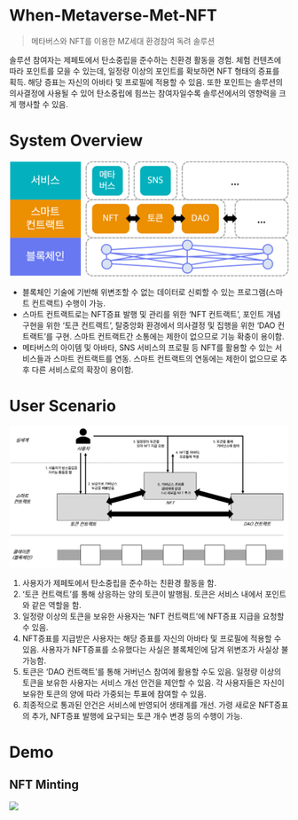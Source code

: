 # When-Metaverse-Met-NFT

> 메타버스와 NFT를 이용한 MZ세대 환경참여 독려 솔루션

솔루션 참여자는 제페토에서 탄소중립을 준수하는 친환경 활동을 경험. 체험 컨텐츠에 따라 포인트를 모을 수 있는데, 일정량 이상의 포인트를 확보하면 NFT 형태의 증표를 획득. 해당 증표는 자신의 아바타 및 프로필에 적용할 수 있음. 또한 포인트는 솔루션의 의사결정에 사용될 수 있어 탄소중립에 힘쓰는 참여자일수록 솔루션에서의 영향력을 크게 행사할 수 있음.

# System Overview

![](./images/Fig1.png)

- 블록체인 기술에 기반해 위변조할 수 없는 데이터로 신뢰할 수 있는 프로그램(스마트 컨트랙트) 수행이 가능.
- 스마트 컨트랙트로는 NFT증표 발행 및 관리를 위한 ‘NFT 컨트랙트’, 포인트 개념 구현을 위한 ‘토큰 컨트랙트’, 탈중앙화 환경에서 의사결정 및 집행을 위한 ‘DAO 컨트랙트’를 구현. 스마트 컨트랙트간 소통에는 제한이 없으므로 기능 확충이 용이함.
- 메타버스의 아이템 및 아바타, SNS 서비스의 프로필 등 NFT를 활용할 수 있는 서비스들과 스마트 컨트랙트를 연동. 스마트 컨트랙트의 연동에는 제한이 없으므로 추후 다른 서비스로의 확장이 용이함.

# User Scenario

![](./images/Fig2.png)

1. 사용자가 제페토에서 탄소중립을 준수하는 친환경 활동을 함.
2. ‘토큰 컨트랙트’를 통해 상응하는 양의 토큰이 발행됨. 토큰은 서비스 내에서 포인트와 같은 역할을 함.
3. 일정량 이상의 토큰을 보유한 사용자는 ‘NFT 컨트랙트’에 NFT증표 지급을 요청할 수 있음.
4. NFT증표를 지급받은 사용자는 해당 증표를 자신의 아바타 및 프로필에 적용할 수 있음. 사용자가 NFT증표를 소유했다는 사실은 블록체인에 담겨 위변조가 사실상 불가능함.
5. 토큰은 ‘DAO 컨트랙트’를 통해 거버넌스 참여에 활용할 수도 있음. 일정량 이상의 토큰을 보유한 사용자는 서비스 개선 안건을 제안할 수 있음. 각 사용자들은 자신이 보유한 토큰의 양에 따라 가중되는 투표에 참여할 수 있음.
6. 최종적으로 통과된 안건은 서비스에 반영되어 생태계를 개선. 가령 새로운 NFT증표의 추가, NFT증표 발행에 요구되는 토큰 개수 변경 등의 수행이 가능.

# Demo

## NFT Minting

![](./images/MMN_mint_demo.gif)
